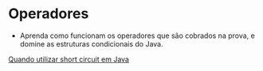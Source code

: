<h1>Operadores</h1>

* Aprenda como funcionam os operadores que são cobrados na prova, e domine as estruturas condicionais do Java.


<a href="https://blog.alura.com.br/quando-utilizar-short-circuit-em-java/">Quando utilizar short circuit em Java</a>


